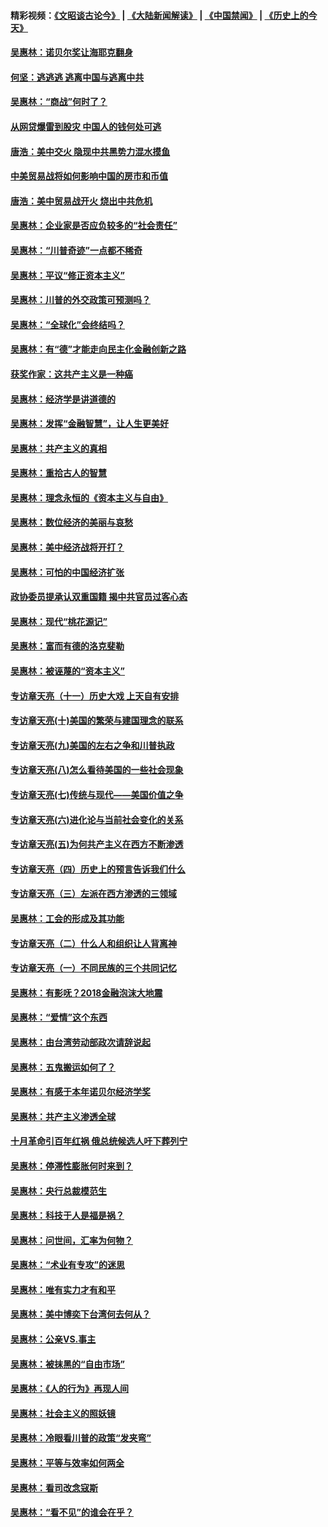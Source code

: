 #### 精彩视频：[《文昭谈古论今》](https://github.com/gfw-breaker/wenzhao/blob/master/README.md?t=01101530) | [《大陆新闻解读》](https://github.com/gfw-breaker/ntdtv-comedy/blob/master/README.md?t=01101530) | [《中国禁闻》](https://github.com/gfw-breaker/ntdtv-news/blob/master/README.md?t=01101530) | [《历史上的今天》](https://github.com/gfw-breaker/today-in-history/blob/master/README.md?t=01101530) 

#### [吴惠林：诺贝尔奖让海耶克翻身](../pages/nsc423/n10890049.md?t=01101530) 

#### [何坚：逃逃逃 逃离中国与逃离中共](../pages/nsc423/n10592891.md?t=01101530) 

#### [吴惠林：“商战”何时了？](../pages/nsc423/n10573558.md?t=01101530) 

#### [从网贷爆雷到股灾 中国人的钱何处可逃](../pages/nsc423/n10572800.md?t=01101530) 

#### [唐浩：美中交火 隐现中共黑势力混水摸鱼](../pages/nsc423/n10544040.md?t=01101530) 

#### [中美贸易战将如何影响中国的房市和币值](../pages/nsc423/n10543697.md?t=01101530) 

#### [唐浩：美中贸易战开火 烧出中共危机](../pages/nsc423/n10540126.md?t=01101530) 

#### [吴惠林：企业家是否应负较多的“社会责任”](../pages/nsc423/n10535022.md?t=01101530) 

#### [吴惠林：“川普奇迹”一点都不稀奇](../pages/nsc423/n10512808.md?t=01101530) 

#### [吴惠林：平议“修正资本主义”](../pages/nsc423/n10495724.md?t=01101530) 

#### [吴惠林：川普的外交政策可预测吗？](../pages/nsc423/n10462387.md?t=01101530) 

#### [吴惠林：“全球化”会终结吗？](../pages/nsc423/n10452838.md?t=01101530) 

#### [吴惠林：有“德”才能走向民主化金融创新之路](../pages/nsc423/n10432292.md?t=01101530) 

#### [获奖作家：这共产主义是一种癌](../pages/nsc423/n10431541.md?t=01101530) 

#### [吴惠林：经济学是讲道德的](../pages/nsc423/n10398014.md?t=01101530) 

#### [吴惠林：发挥“金融智慧”，让人生更美好](../pages/nsc423/n10375019.md?t=01101530) 

#### [吴惠林：共产主义的真相](../pages/nsc423/n10351394.md?t=01101530) 

#### [吴惠林：重拾古人的智慧](../pages/nsc423/n10337691.md?t=01101530) 

#### [吴惠林：理念永恒的《资本主义与自由》](../pages/nsc423/n10316274.md?t=01101530) 

#### [吴惠林：数位经济的美丽与哀愁](../pages/nsc423/n10292946.md?t=01101530) 

#### [吴惠林：美中经济战将开打？](../pages/nsc423/n10258825.md?t=01101530) 

#### [吴惠林：可怕的中国经济扩张](../pages/nsc423/n10219147.md?t=01101530) 

#### [政协委员提承认双重国籍 揭中共官员过客心态](../pages/nsc423/n10208809.md?t=01101530) 

#### [吴惠林：现代“桃花源记”](../pages/nsc423/n10185234.md?t=01101530) 

#### [吴惠林：富而有德的洛克斐勒](../pages/nsc423/n10142264.md?t=01101530) 

#### [吴惠林：被诬蔑的“资本主义”](../pages/nsc423/n10124816.md?t=01101530) 

#### [专访章天亮（十一）历史大戏 上天自有安排](../pages/nsc423/n10094905.md?t=01101530) 

#### [专访章天亮(十)美国的繁荣与建国理念的联系](../pages/nsc423/n10094899.md?t=01101530) 

#### [专访章天亮(九)美国的左右之争和川普执政](../pages/nsc423/n10094889.md?t=01101530) 

#### [专访章天亮(八)怎么看待美国的一些社会现象](../pages/nsc423/n10094857.md?t=01101530) 

#### [专访章天亮(七)传统与现代——美国价值之争](../pages/nsc423/n10093140.md?t=01101530) 

#### [专访章天亮(六)进化论与当前社会变化的关系](../pages/nsc423/n10092036.md?t=01101530) 

#### [专访章天亮(五)为何共产主义在西方不断渗透](../pages/nsc423/n10083620.md?t=01101530) 

#### [专访章天亮（四）历史上的预言告诉我们什么](../pages/nsc423/n10083606.md?t=01101530) 

#### [专访章天亮（三）左派在西方渗透的三领域](../pages/nsc423/n10081115.md?t=01101530) 

#### [吴惠林：工会的形成及其功能](../pages/nsc423/n10080633.md?t=01101530) 

#### [专访章天亮（二）什么人和组织让人背离神](../pages/nsc423/n10076637.md?t=01101530) 

#### [专访章天亮（一）不同民族的三个共同记忆](../pages/nsc423/n10074188.md?t=01101530) 

#### [吴惠林：有影呒？2018金融泡沫大地震](../pages/nsc423/n10040534.md?t=01101530) 

#### [吴惠林：“爱情”这个东西](../pages/nsc423/n10019423.md?t=01101530) 

#### [吴惠林：由台湾劳动部政次请辞说起](../pages/nsc423/n9979679.md?t=01101530) 

#### [吴惠林：五鬼搬运如何了？](../pages/nsc423/n9925338.md?t=01101530) 

#### [吴惠林：有感于本年诺贝尔经济学奖](../pages/nsc423/n9871883.md?t=01101530) 

#### [吴惠林：共产主义渗透全球](../pages/nsc423/n9812748.md?t=01101530) 

#### [十月革命引百年红祸 俄总统候选人吁下葬列宁](../pages/nsc423/n9810182.md?t=01101530) 

#### [吴惠林：停滞性膨胀何时来到？](../pages/nsc423/n9764136.md?t=01101530) 

#### [吴惠林：央行总裁模范生](../pages/nsc423/n9728134.md?t=01101530) 

#### [吴惠林：科技于人是福是祸？](../pages/nsc423/n9672982.md?t=01101530) 

#### [吴惠林：问世间，汇率为何物？](../pages/nsc423/n9621788.md?t=01101530) 

#### [吴惠林：“术业有专攻”的迷思](../pages/nsc423/n9580363.md?t=01101530) 

#### [吴惠林：唯有实力才有和平](../pages/nsc423/n9529599.md?t=01101530) 

#### [吴惠林：美中博奕下台湾何去何从？](../pages/nsc423/n9483598.md?t=01101530) 

#### [吴惠林：公亲VS.事主](../pages/nsc423/n9425637.md?t=01101530) 

#### [吴惠林：被抹黑的“自由市场”](../pages/nsc423/n9351545.md?t=01101530) 

#### [吴惠林：《人的行为》再现人间](../pages/nsc423/n9296339.md?t=01101530) 

#### [吴惠林：社会主义的照妖镜](../pages/nsc423/n9243460.md?t=01101530) 

#### [吴惠林：冷眼看川普的政策“发夹弯”](../pages/nsc423/n9120684.md?t=01101530) 

#### [吴惠林：平等与效率如何两全](../pages/nsc423/n9075430.md?t=01101530) 

#### [吴惠林：看司改念寇斯](../pages/nsc423/n9024915.md?t=01101530) 

#### [吴惠林：“看不见”的谁会在乎？](../pages/nsc423/n8977488.md?t=01101530) 

